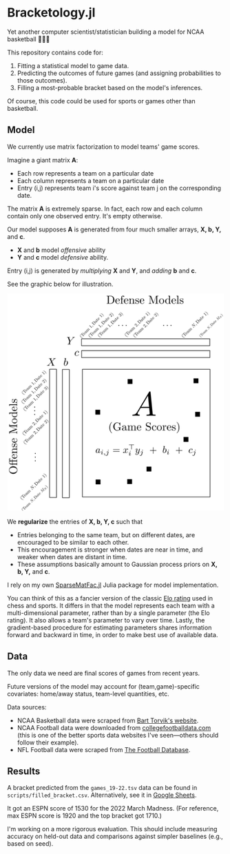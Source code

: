 # Bracketology.jl

Yet another computer scientist/statistician building a model for NCAA basketball 🏀🏀🏀

This repository contains code for:
1. Fitting a statistical model to game data.
2. Predicting the outcomes of future games (and assigning probabilities to those outcomes).
3. Filling a most-probable bracket based on the model's inferences.

Of course, this code could be used for sports or games other than basketball.

## Model

We currently use matrix factorization to model teams' game scores.

Imagine a giant matrix **A**:
* Each row represents a team on a particular date
* Each column represents a team on a particular date
* Entry (i,j) represents team i's score against team j on the corresponding date.

The matrix **A** is extremely sparse. In fact, each row and each column contain only one observed entry.
It's empty otherwise.

Our model supposes **A** is generated from four much smaller arrays, **X, b, Y,** and **c**.
* **X** and **b** model *offensive* ability
* **Y** and **c** model *defensive* ability.

Entry (i,j) is generated by *multiplying* **X** and **Y**, and *adding* **b** and **c**. 

See the graphic below for illustration.

<p align="center">
  <img src="bracketology_model.png" width="600" title="hover text">
</p>

We **regularize** the entries of **X, b, Y, c** such that
* Entries belonging to the same team, but on different dates, are encouraged to be similar to each other.
* This encouragement is stronger when dates are near in time, and weaker when dates are distant in time.
* These assumptions basically amount to Gaussian process priors on **X, b, Y,** and **c**.

I rely on my own [SparseMatFac.jl](https://github.com/dpmerrell/SparseMatFac.jl) Julia package for model implementation.

You can think of this as a fancier version of the classic [Elo rating](https://en.wikipedia.org/wiki/Elo_rating_system) used in chess and sports. It differs in that the model represents each team with a multi-dimensional parameter, rather than by a single parameter (the Elo rating). It also allows a team's parameter to vary over time. Lastly, the gradient-based procedure for estimating parameters shares information forward and backward in time, in order to make best use of available data. 


## Data

The only data we need are final scores of games from recent years.

Future versions of the model may account for (team,game)-specific covariates: home/away status, team-level quantities, etc.

Data sources:

* NCAA Basketball data were scraped from [Bart Torvik's website](https://barttorvik.com/gamestat.php).
* NCAA Football data were downloaded from [collegefootballdata.com](https://collegefootballdata.com/exporter/games) (this is one of the better sports data websites I've seen&mdash;others should follow their example).
* NFL Football data were scraped from [The Football Database](https://www.footballdb.com/games/index.html).

## Results

A bracket predicted from the `games_19-22.tsv` data can be found in `scripts/filled_bracket.csv`. Alternatively, see it in [Google Sheets](https://docs.google.com/spreadsheets/d/1V59gH4-CDqSBj4xKBC4ClzewRVO1hap4pQ00M74tS8Y/edit?usp=sharing).

It got an ESPN score of 1530 for the 2022 March Madness. (For reference, max ESPN score is 1920 and the top bracket got 1710.)

I'm working on a more rigorous evaluation. This should include measuring accuracy on held-out data and comparisons against simpler baselines (e.g., based on seed).

